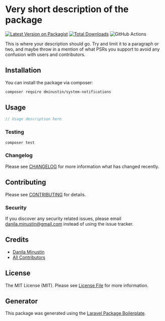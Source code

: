 # Very short description of the package

[![Latest Version on Packagist](https://img.shields.io/packagist/v/dminustin/system-notifications.svg?style=flat-square)](https://packagist.org/packages/dminustin/AMFName)
[![Total Downloads](https://img.shields.io/packagist/dt/dminustin/system-notifications.svg?style=flat-square)](https://packagist.org/packages/dminustin/AMFName)
![GitHub Actions](https://github.com/dminustin/system-notifications/actions/workflows/main.yml/badge.svg)

This is where your description should go. Try and limit it to a paragraph or two, and maybe throw in a mention of what PSRs you support to avoid any confusion with users and contributors.

## Installation

You can install the package via composer:

```bash
composer require dminustin/system-notifications
```

## Usage

```php
// Usage description here
```

### Testing

```bash
composer test
```

### Changelog

Please see [CHANGELOG](CHANGELOG.md) for more information what has changed recently.

## Contributing

Please see [CONTRIBUTING](CONTRIBUTING.md) for details.

### Security

If you discover any security related issues, please email danila.minustin@gmail.com instead of using the issue tracker.

## Credits

-   [Danila Minustin](https://github.com/dminustin)
-   [All Contributors](../../contributors)

## License

The MIT License (MIT). Please see [License File](LICENSE.md) for more information.

## Generator

This package was generated using the [Laravel Package Boilerplate](https://github.com/dminustin/laravel-package-installer).
